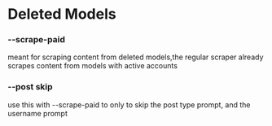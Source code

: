 # Deleted Models

### --scrape-paid

meant for scraping content from deleted models,the regular scraper already scrapes content from models with active accounts

### --post skip

use this with --scrape-paid to only to skip the post type prompt, and the username prompt



